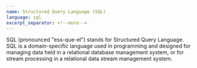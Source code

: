 ```yaml
---
name: Structured Query Language (SQL)
language: sql
excerpt_separator: <!--more-->
---
```


SQL (pronounced "ess-que-el") stands for Structured Query Language. SQL is a domain-specific language used in programming and designed for managing data held in a relational database management system, or for stream processing in a relational data stream management system.
<!--more-->
  
  